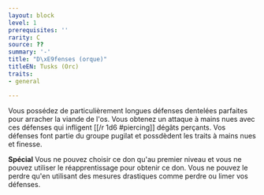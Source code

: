 ```yaml
---
layout: block
level: 1
prerequisites: ''
rarity: C
source: ??
summary: '-'
title: "D\xE9fenses (orque)"
titleEN: Tusks (Orc)
traits:
- general

---
```


<p>Vous possédez de particulièrement longues défenses dentelées parfaites pour arracher la viande de l'os. Vous obtenez un attaque à mains nues avec ces défenses qui infligent  [[/r 1d6 #piercing]] dégâts perçants. Vos défenses font partie du groupe pugilat et possdèdent les traits à mains nues et finesse.</p>
<p><strong>Spécial</strong> Vous ne pouvez choisir ce don qu'au premier niveau et vous ne pouvez utiliser le réapprentissage pour obtenir ce don. Vous ne pouvez le perdre qu'en utilisant des mesures drastiques comme perdre ou limer vos défenses.</p>